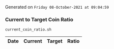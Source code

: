 Generated on `Friday 08-October-2021 at 09:04:59`

### Current to Target Coin Ratio
`current_coin_ratio.sh`

Date|Current|Target|Ratio
---|---|---|---
